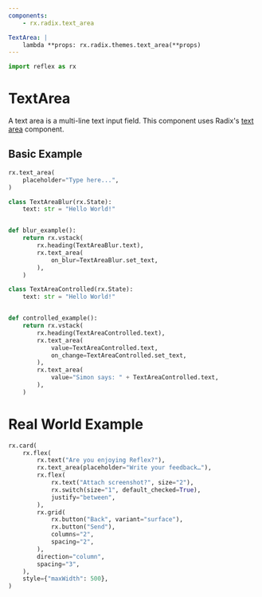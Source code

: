 ```yaml
---
components:
    - rx.radix.text_area

TextArea: |
    lambda **props: rx.radix.themes.text_area(**props)
---
```


```python exec
import reflex as rx
```

# TextArea

A text area is a multi-line text input field. This component uses Radix's [text area](https://radix-ui.com/primitives/docs/components/text-area) component.

## Basic Example

```python demo
rx.text_area(
    placeholder="Type here...",
)
```

```python demo exec
class TextAreaBlur(rx.State):
    text: str = "Hello World!"


def blur_example():
    return rx.vstack(
        rx.heading(TextAreaBlur.text),
        rx.text_area(
            on_blur=TextAreaBlur.set_text,
        ),
    )
```


```python demo exec
class TextAreaControlled(rx.State):
    text: str = "Hello World!"


def controlled_example():
    return rx.vstack(
        rx.heading(TextAreaControlled.text),
        rx.text_area(
            value=TextAreaControlled.text,
            on_change=TextAreaControlled.set_text,
        ),
        rx.text_area(
            value="Simon says: " + TextAreaControlled.text,
        ),
    )
```

# Real World Example

```python demo
rx.card(
    rx.flex(
        rx.text("Are you enjoying Reflex?"),
        rx.text_area(placeholder="Write your feedback…"),
        rx.flex(
            rx.text("Attach screenshot?", size="2"),
            rx.switch(size="1", default_checked=True),
            justify="between",
        ),
        rx.grid(
            rx.button("Back", variant="surface"),
            rx.button("Send"),
            columns="2",
            spacing="2",
        ),
        direction="column",
        spacing="3",
    ),
    style={"maxWidth": 500},
)
```